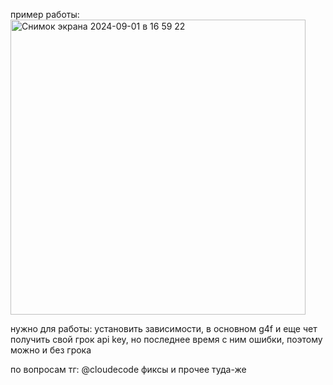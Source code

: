пример работы:
<img width="472" alt="Снимок экрана 2024-09-01 в 16 59 22" src="https://github.com/user-attachments/assets/2bce5eeb-9ebe-42a0-ac30-00e08d6c2b19">

нужно для работы:
установить зависимости, в основном g4f и еще чет
получить свой грок api key, но последнее время с ним ошибки, поэтому можно и без грока

по вопросам тг: @cloudecode
фиксы и прочее туда-же
